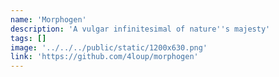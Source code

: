 ```yaml
---
name: 'Morphogen'
description: 'A vulgar infinitesimal of nature''s majesty'
tags: []
image: '../../../public/static/1200x630.png'
link: 'https://github.com/4loup/morphogen'
---
```

